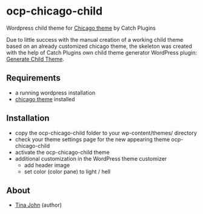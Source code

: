 # ocp-chicago-child
Wordpress child theme for [Chicago theme](https://de.wordpress.org/themes/chicago/) by Catch Plugins

Due to little success with the manual creation of a working child theme based on an already customized chicago theme, the skeleton was created with the help of Catch Plugins own child theme generator WordPress plugin: [Generate Child Theme](https://de.wordpress.org/plugins/generate-child-theme/).  

Requirements
-------------
* a running wordpress installation
* [chicago theme](https://de.wordpress.org/themes/chicago/) installed

Installation
-------------
* copy the ocp-chicago-child folder to your wp-content/themes/ directory
* check your theme settings page for the new appearing theme ocp-chicago-child
* activate the ocp-chicago-child theme
* additional customization in the WordPress theme customizer
  * add header image
  * set color (color pane) to light / hell


About
---------------
* [Tina John](https://github.com/tinjohn) (author)
